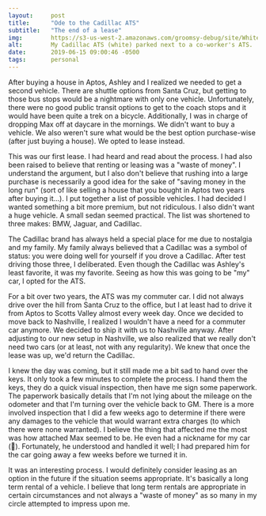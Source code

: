```yaml
---
layout:     post
title:      "Ode to the Cadillac ATS"
subtitle:   "The end of a lease"
img:        https://s3-us-west-2.amazonaws.com/groomsy-debug/site/WhiteAndBlackATS.JPG
alt:        My Cadillac ATS (white) parked next to a co-worker's ATS.
date:       2019-06-15 09:00:46 -0500
tags:       personal
---
```


After buying a house in Aptos, Ashley and I realized we needed to get a second vehicle. There are shuttle options from Santa Cruz, but getting to those bus stops would be a nightmare with only one vehicle. Unfortunately, there were no good public transit options to get to the coach stops and it would have been quite a trek on a bicycle. Additionally, I was in charge of dropping Max off at daycare in the mornings. We didn't want to buy a vehicle. We also weren't sure what would be the best option purchase-wise (after just buying a house). We opted to lease instead.

This was our first lease. I had heard and read about the process. I had also been raised to believe that renting or leasing was a "waste of money". I understand the argument, but I also don't believe that rushing into a large purchase is necessarily a good idea for the sake of "saving money in the long run" (sort of like selling a house that you bought in Aptos two years after buying it…). I put together a list of possible vehicles. I had decided I wanted something a bit more premium, but not ridiculous. I also didn't want a huge vehicle. A small sedan seemed practical. The list was shortened to three makes: BMW, Jaguar, and Cadillac.

The Cadillac brand has always held a special place for me due to nostalgia and my family. My family always believed that a Cadillac was a symbol of status: you were doing well for yourself if you drove a Cadillac. After test driving those three, I deliberated. Even though the Cadillac was Ashley's least favorite, it was my favorite. Seeing as how this was going to be "my" car, I opted for the ATS.

For a bit over two years, the ATS was my commuter car. I did not always drive over the hill from Santa Cruz to the office, but I at least had to drive it from Aptos to Scotts Valley almost every week day. Once we decided to move back to Nashville, I realized I wouldn't have a need for a commuter car anymore. We decided to ship it with us to Nashville anyway. After adjusting to our new setup in Nashville, we also realized that we really don't need two cars (or at least, not with any regularity). We knew that once the lease was up, we'd return the Cadillac.

I knew the day was coming, but it still made me a bit sad to hand over the keys. It only took a few minutes to complete the process. I hand them the keys, they do a quick visual inspection, then have me sign some paperwork. The paperwork basically details that I'm not lying about the mileage on the odometer and that I'm turning over the vehicle back to GM. There is a more involved inspection that I did a few weeks ago to determine if there were any damages to the vehicle that would warrant extra charges (to which there were none warranted). I believe the thing that affected me the most was how attached Max seemed to be. He even had a nickname for my car (🚀). Fortunately, he understood and handled it well; I had prepared him for the car going away a few weeks before we turned it in.

It was an interesting process. I would definitely consider leasing as an option in the future if the situation seems appropriate. It's basically a long term rental of a vehicle. I believe that long term rentals are appropriate in certain circumstances and not always a "waste of money" as so many in my circle attempted to impress upon me.